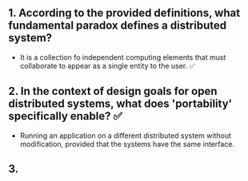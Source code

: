 ## 1. According to the provided definitions, what fundamental paradox defines a distributed system?
- It is a collection fo independent computing elements that must collaborate to appear as a single entity to the user. ✅

## 2. In the context of design goals for open distributed systems, what does 'portability' specifically enable? ✅
- Running an application on a different distributed system without modification, provided that the systems have the same interface.

## 3. 
